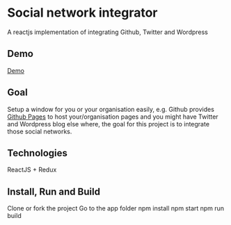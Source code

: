 # Social network integrator 
A reactjs implementation of integrating Github, Twitter and Wordpress

## Demo
[Demo](https://mayuanyang.github.io/)

## Goal
Setup a window for you or your organisation easily, e.g. Github provides [Github Pages](https://pages.github.com/) to host your/organisation pages and you might have Twitter and Wordpress blog else where, the goal for this project is to integrate those social networks.


## Technologies
ReactJS + Redux

## Install, Run and Build
Clone or fork the project
Go to the app folder
npm install
npm start
npm run build

